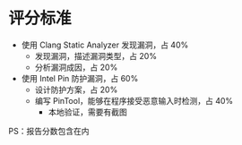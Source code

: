# 评分标准

- 使用 Clang Static Analyzer 发现漏洞，占 40%
  - 发现漏洞，描述漏洞类型，占 20%
  - 分析漏洞成因，占 20%
- 使用 Intel Pin 防护漏洞，占 60%
  - 设计防护方案，占 20%
  - 编写 PinTool，能够在程序接受恶意输入时检测，占 40%
    - 本地验证，需要有截图

PS：报告分数包含在内
